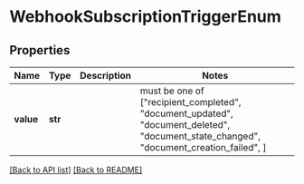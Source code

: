 # WebhookSubscriptionTriggerEnum


## Properties
Name | Type | Description | Notes
------------ | ------------- | ------------- | -------------
**value** | **str** |  |  must be one of ["recipient_completed", "document_updated", "document_deleted", "document_state_changed", "document_creation_failed", ]

[[Back to API list]](../README.md#documentation-for-api-endpoints) [[Back to README]](../README.md)


